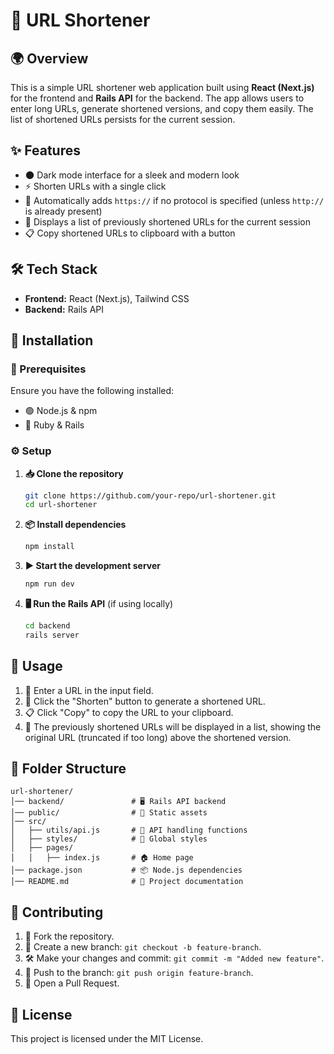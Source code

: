 # 🚀 URL Shortener

## 🌍 Overview
This is a simple URL shortener web application built using **React (Next.js)** for the frontend and **Rails API** for the backend. The app allows users to enter long URLs, generate shortened versions, and copy them easily. The list of shortened URLs persists for the current session.

## ✨ Features
- 🌑 Dark mode interface for a sleek and modern look
- ⚡ Shorten URLs with a single click
- 🔗 Automatically adds `https://` if no protocol is specified (unless `http://` is already present)
- 📜 Displays a list of previously shortened URLs for the current session
- 📋 Copy shortened URLs to clipboard with a button

## 🛠 Tech Stack
- **Frontend:** React (Next.js), Tailwind CSS
- **Backend:** Rails API

## 🔧 Installation
### 📌 Prerequisites
Ensure you have the following installed:
- 🟢 Node.js & npm
- 💎 Ruby & Rails

### ⚙️ Setup
1. **📥 Clone the repository**
   ```sh
   git clone https://github.com/your-repo/url-shortener.git
   cd url-shortener
   ```
2. **📦 Install dependencies**
   ```sh
   npm install
   ```
3. **▶️ Start the development server**
   ```sh
   npm run dev
   ```
4. **🖥 Run the Rails API** (if using locally)
   ```sh
   cd backend
   rails server
   ```

## 🎯 Usage
1. 📝 Enter a URL in the input field.
2. 🔄 Click the "Shorten" button to generate a shortened URL.
3. 📋 Click "Copy" to copy the URL to your clipboard.
4. 📜 The previously shortened URLs will be displayed in a list, showing the original URL (truncated if too long) above the shortened version.

## 📂 Folder Structure
```
url-shortener/
│── backend/               # 🖥 Rails API backend
│── public/                # 📁 Static assets
│── src/
│   ├── utils/api.js       # 🔌 API handling functions
│   ├── styles/            # 🎨 Global styles
│   ├── pages/
│   │   ├── index.js       # 🏠 Home page
│── package.json           # 📦 Node.js dependencies
│── README.md              # 📜 Project documentation
```

## 🤝 Contributing
1. 🍴 Fork the repository.
2. 🌿 Create a new branch: `git checkout -b feature-branch`.
3. 🛠 Make your changes and commit: `git commit -m "Added new feature"`.
4. 🚀 Push to the branch: `git push origin feature-branch`.
5. 📩 Open a Pull Request.

## 📜 License
This project is licensed under the MIT License.

